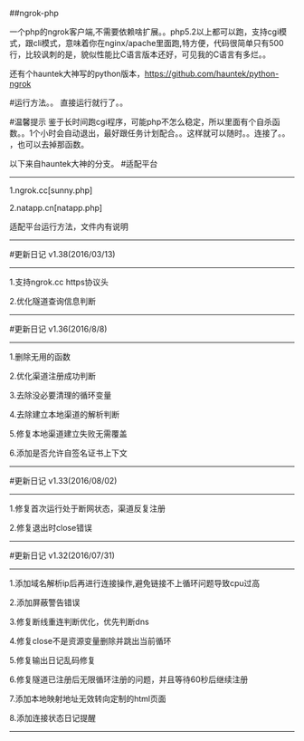 ##ngrok-php

一个php的ngrok客户端,不需要依赖啥扩展。。php5.2以上都可以跑，支持cgi模式，跟cli模式，意味着你在nginx/apache里面跑,特方便，代码很简单只有500行，比较讽刺的是，貌似性能比C语言版本还好，可见我的C语言有多烂。。

还有个hauntek大神写的python版本，https://github.com/hauntek/python-ngrok

#运行方法。。
直接运行就行了。。

#温馨提示
鉴于长时间跑cgi程序，可能php不怎么稳定，所以里面有个自杀函数。。1个小时会自动退出，最好跟任务计划配合。。这样就可以随时。。连接了。。
，也可以去掉那函数。


以下来自hauntek大神的分支。
#适配平台

***
1.ngrok.cc[sunny.php]

2.natapp.cn[natapp.php]

适配平台运行方法，文件内有说明

***

#更新日记 v1.38(2016/03/13)

***

1.支持ngrok.cc https协议头

2.优化隧道查询信息判断

***

#更新日记 v1.36(2016/8/8)

***

1.删除无用的函数

2.优化渠道注册成功判断

3.去除没必要清理的循环变量

4.去除建立本地渠道的解析判断

5.修复本地渠道建立失败无需覆盖

6.添加是否允许自签名证书上下文

***

#更新日记 v1.33(2016/08/02)

***

1.修复首次运行处于断网状态，渠道反复注册

2.修复退出时close错误

***

#更新日记 v1.32(2016/07/31)

***

1.添加域名解析ip后再进行连接操作,避免链接不上循环问题导致cpu过高

2.添加屏蔽警告错误

3.修复断线重连判断优化，优先判断dns

4.修复close不是资源变量删除并跳出当前循环

5.修复输出日记乱码修复

6.修复隧道已注册后无限循环注册的问题，并且等待60秒后继续注册

7.添加本地映射地址无效转向定制的html页面

8.添加连接状态日记提醒

***
